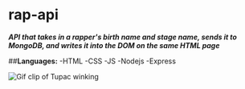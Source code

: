 # rap-api
***API that takes in a rapper's birth name and stage name, sends it to MongoDB, and writes it into the DOM on the same HTML page***

##**Languages:**
-HTML
-CSS
-JS
-Nodejs
-Express

<img src="https://tenor.com/view/2pac-tupac-wink-gif-5986171.gif" alt="Gif clip of Tupac winking">
